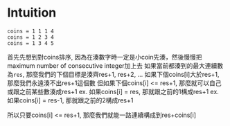 # Intuition

```
coins = 1 1 1 4
coins = 1 2 3 4
coins = 1 3 4 5
```

首先先想到對coins排序, 因為在湊數字時一定是小coin先湊，然後慢慢把maximum number of consecutive integer加上去
如果當前都湊到的最大連續數為`res`, 那麼我們的下個目標是湊齊res+1, res+2, ...
如果下個coins[i]大於res+1, 那麼我們永遠湊不出res+1這個數
但如果下個coins[i] <= res+1, 那麼就可以自己或跟之前某些數湊成res+1
ex. 如果coins[i] = res, 那就跟之前的1構成res+1
ex. 如果coins[i] = res-1, 那就跟之前的2構成res+1

所以只要coins[i] <= res+1, 那麼我們就能一路連續構成到res+coins[i]